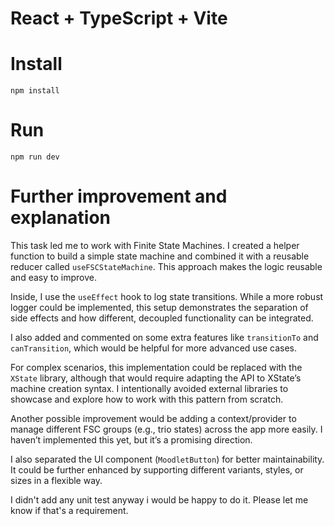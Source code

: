 # React + TypeScript + Vite

# Install

```
npm install
```

# Run

```
npm run dev
```

# Further improvement and explanation

This task led me to work with Finite State Machines.
I created a helper function to build a simple state machine and combined it with a reusable reducer called `useFSCStateMachine`. This approach makes the logic reusable and easy to improve.

Inside, I use the `useEffect` hook to log state transitions. While a more robust logger could be implemented, this setup demonstrates the separation of side effects and how different, decoupled functionality can be integrated.

I also added and commented on some extra features like `transitionTo` and `canTransition`, which would be helpful for more advanced use cases.

For complex scenarios, this implementation could be replaced with the `XState` library, although that would require adapting the API to XState’s machine creation syntax. I intentionally avoided external libraries to showcase and explore how to work with this pattern from scratch.

Another possible improvement would be adding a context/provider to manage different FSC groups (e.g., trio states) across the app more easily. I haven’t implemented this yet, but it’s a promising direction.

I also separated the UI component (`MoodletButton`) for better maintainability. It could be further enhanced by supporting different variants, styles, or sizes in a flexible way.

I didn't add any unit test anyway i would be happy to do it. Please let me know if that's a requirement.
